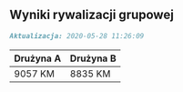 ## Wyniki rywalizacji grupowej

```markdown
Aktualizacja: 2020-05-28 11:26:09
```

Drużyna A | Drużyna B
------------ | -------------
 9057 KM | 8835 KM